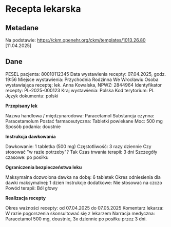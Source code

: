 # Recepta lekarska

## Metadane

Na podstawie: https://ckm.openehr.org/ckm/templates/1013.26.80 [11.04.2025]

## Dane

PESEL pacjenta: 80010112345
Data wystawienia recepty: 07.04.2025, godz. 19:56
Miejsce wystawienia: Przychodnia Rodzinna We Wrocławiu
Osoba wystawiająca receptę: lek. Anna Kowalska, NPWZ: 2844964
Identyfikator recepty: PL-2025-000123
Kraj wystawienia: Polska
Kod terytorium: PL
Język dokumentu: polski

**Przepisany lek**

Nazwa handlowa / międzynarodowa: Paracetamol
Substancja czynna: Paracetamolum
Postać farmaceutyczna: Tabletki powlekane
Moc: 500 mg
Sposób podania: doustnie

**Instrukcja dawkowania**

Dawkowanie: 1 tabletka (500 mg)
Częstotliwość: 3 razy dziennie
Czy stosować "w razie potrzeby"? Tak
Czas trwania terapii: 3 dni
Szczegóły czasowe: po posiłku

**Ograniczenia bezpieczeństwa leku**

Maksymalna dozwolona dawka na dobę: 6 tabletek
Okres odniesienia dla dawki maksymalnej: 1 dzień
Instrukcje dodatkowe: Nie stosować na czczo
Powód terapii: Ból głowy

**Realizacja recepty**

Okres ważności recepty: od 07.04.2025 do 07.05.2025
Komentarz lekarza: W razie pogorszenia skonsultować się z lekarzem
Narracja medyczna: Paracetamol 500 mg, doustnie, 3x dziennie po posiłku przez 3 dni.
